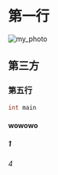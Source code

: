 # 第一行
![my_photo](https://octodex.github.com/images/yaktocat.png_)
## 第三方

### 第五行

```c
int main
```

#### wowowo

##### 1

###### 4
